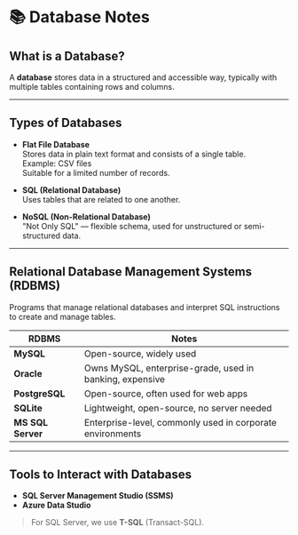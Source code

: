 # 📚 Database Notes

## What is a Database?
A **database** stores data in a structured and accessible way, typically with multiple tables containing rows and columns.

---

## Types of Databases

- **Flat File Database**  
  Stores data in plain text format and consists of a single table.  
  Example: CSV files  
  Suitable for a limited number of records.

- **SQL (Relational Database)**  
  Uses tables that are related to one another.

- **NoSQL (Non-Relational Database)**  
  "Not Only SQL" — flexible schema, used for unstructured or semi-structured data.

---

## Relational Database Management Systems (RDBMS)
Programs that manage relational databases and interpret SQL instructions to create and manage tables.

| RDBMS        | Notes                                                                 |
|--------------|-----------------------------------------------------------------------|
| **MySQL**    | Open-source, widely used                                              |
| **Oracle**   | Owns MySQL, enterprise-grade, used in banking, expensive              |
| **PostgreSQL**| Open-source, often used for web apps                                 |
| **SQLite**   | Lightweight, open-source, no server needed                            |
| **MS SQL Server** | Enterprise-level, commonly used in corporate environments       |

---

## Tools to Interact with Databases

- **SQL Server Management Studio (SSMS)**  
- **Azure Data Studio**

> For SQL Server, we use **T-SQL** (Transact-SQL).

